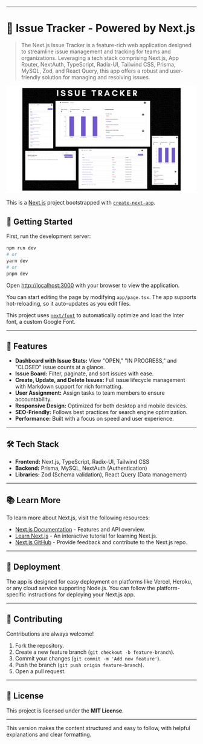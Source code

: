 

---

# 🚀 Issue Tracker - Powered by Next.js


> The Next.js Issue Tracker is a feature-rich web application designed to streamline issue management and tracking for teams and organizations. Leveraging a tech stack comprising Next.js, App Router, NextAuth, TypeScript, Radix-UI, Tailwind CSS, Prisma, MySQL, Zod, and React Query, this app offers a robust and user-friendly solution for managing and resolving issues.

<img src="./public/app-screens.png">

This is a [Next.js](https://nextjs.org/) project bootstrapped with [`create-next-app`](https://github.com/vercel/next.js/tree/canary/packages/create-next-app).

## 🔧 Getting Started

First, run the development server:

```bash
npm run dev
# or
yarn dev
# or
pnpm dev
```

Open [http://localhost:3000](http://localhost:3000) with your browser to view the application.

You can start editing the page by modifying `app/page.tsx`. The app supports hot-reloading, so it auto-updates as you edit files.

This project uses [`next/font`](https://nextjs.org/docs/basic-features/font-optimization) to automatically optimize and load the Inter font, a custom Google Font.

---

## 🌟 Features

- **Dashboard with Issue Stats:** View "OPEN," "IN PROGRESS," and "CLOSED" issue counts at a glance.
- **Issue Board:** Filter, paginate, and sort issues with ease.
- **Create, Update, and Delete Issues:** Full issue lifecycle management with Markdown support for rich formatting.
- **User Assignment:** Assign tasks to team members to ensure accountability.
- **Responsive Design:** Optimized for both desktop and mobile devices.
- **SEO-Friendly:** Follows best practices for search engine optimization.
- **Performance:** Built with a focus on speed and user experience.

---

## 🛠 Tech Stack

- **Frontend:** Next.js, TypeScript, Radix-UI, Tailwind CSS
- **Backend:** Prisma, MySQL, NextAuth (Authentication)
- **Libraries:** Zod (Schema validation), React Query (Data management)

---

## 📚 Learn More

To learn more about Next.js, visit the following resources:

- [Next.js Documentation](https://nextjs.org/docs) - Features and API overview.
- [Learn Next.js](https://nextjs.org/learn) - An interactive tutorial for learning Next.js.
- [Next.js GitHub](https://github.com/vercel/next.js) - Provide feedback and contribute to the Next.js repo.

---

## 🚀 Deployment

The app is designed for easy deployment on platforms like Vercel, Heroku, or any cloud service supporting Node.js. You can follow the platform-specific instructions for deploying your Next.js app.

---

## 🤝 Contributing

Contributions are always welcome!  
1. Fork the repository.  
2. Create a new feature branch (`git checkout -b feature-branch`).  
3. Commit your changes (`git commit -m 'Add new feature'`).  
4. Push the branch (`git push origin feature-branch`).  
5. Open a pull request.

---

## 📄 License

This project is licensed under the **MIT License**.

---

This version makes the content structured and easy to follow, with helpful explanations and clear formatting.
